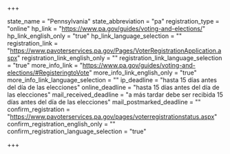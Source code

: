 +++

state_name = "Pennsylvania"
state_abbreviation = "pa"
registration_type = "online"
hp_link = "https://www.pa.gov/guides/voting-and-elections/"
hp_link_english_only = "true"
hp_link_language_selection = ""
registration_link = "https://www.pavoterservices.pa.gov/Pages/VoterRegistrationApplication.aspx"
registration_link_english_only = ""
registration_link_language_selection = "true"
more_info_link = "https://www.pa.gov/guides/voting-and-elections/#RegisteringtoVote"
more_info_link_english_only = "true"
more_info_link_language_selection = ""
ip_deadline = "hasta 15 días antes del día de las elecciones"
online_deadline = "hasta 15 días antes del día de las elecciones"
mail_received_deadline = "a más tardar debe ser recibida 15 días antes del día de las elecciones"
mail_postmarked_deadline = ""
confirm_registration = "https://www.pavoterservices.pa.gov/pages/voterregistrationstatus.aspx"
confirm_registration_english_only = ""
confirm_registration_language_selection = "true"

+++